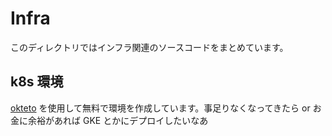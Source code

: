 # Infra
このディレクトリではインフラ関連のソースコードをまとめています。

## k8s 環境
[okteto](https://www.okteto.com/) を使用して無料で環境を作成しています。事足りなくなってきたら or お金に余裕があれば GKE とかにデプロイしたいなあ


